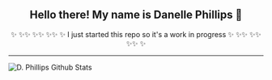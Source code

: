 
<h2 align="center">Hello there! My name is Danelle Phillips 👋</h2>
<p align="center">✨ ✨✨ ✨✨ ✨✨ ✨ I just started this repo so it's a work in progress ✨ ✨✨ ✨✨ ✨✨ ✨</p>





---
![D. Phillips Github Stats](https://github-readme-stats.vercel.app/api?username=daniellephillips&show_icons=true&theme=modernist)
